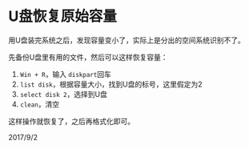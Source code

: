 # U盘恢复原始容量

用U盘装完系统之后，发现容量变小了，实际上是分出的空间系统识别不了。  

先备份U盘里有用的文件，然后可以这样恢复容量：  
1. `Win + R`，输入 `diskpart`回车
2. `list disk`，根据容量大小，找到U盘的标号，这里假定为2
3. `select disk 2`，选择到U盘
4. `clean`，清空

这样操作就恢复了，之后再格式化即可。  


2017/9/2  
